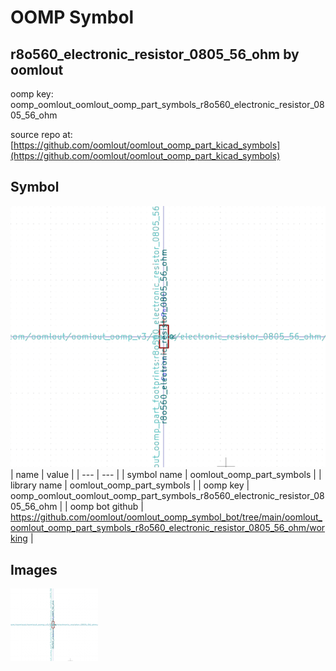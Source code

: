 # OOMP Symbol  
## r8o560_electronic_resistor_0805_56_ohm  by oomlout  
  
oomp key: oomp_oomlout_oomlout_oomp_part_symbols_r8o560_electronic_resistor_0805_56_ohm  
  
source repo at: [https://github.com/oomlout/oomlout_oomp_part_kicad_symbols](https://github.com/oomlout/oomlout_oomp_part_kicad_symbols)  
## Symbol  
  
[![working.png](working_600.png)](working.png)  
| name | value | 
| --- | --- | 
| symbol name | oomlout_oomp_part_symbols | 
| library name | oomlout_oomp_part_symbols | 
| oomp key | oomp_oomlout_oomlout_oomp_part_symbols_r8o560_electronic_resistor_0805_56_ohm | 
| oomp bot github | https://github.com/oomlout/oomlout_oomp_symbol_bot/tree/main/oomlout_oomlout_oomp_part_symbols_r8o560_electronic_resistor_0805_56_ohm/working | 
## Images  
  
[![working.png](working_140.png)](working.png)  
